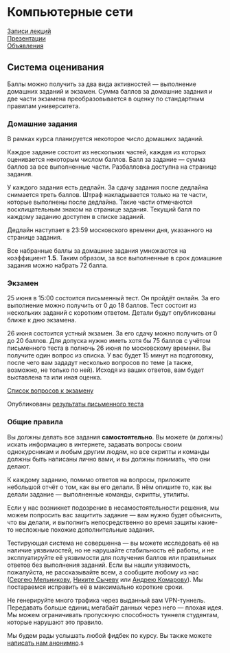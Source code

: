 # Компьютерные сети

[Записи лекций](https://youtube.com/playlist?list=PLGoEU6lb_urQ4R3b2W-5YujDGIbxwddFR)  
[Презентации](/slides)  
[Объявления](https://t.me/joinchat/VmL4i8LSMM9T1vcC)

## Система оценивания

Баллы можно получить за два вида активностей — выполнение домашних заданий и экзамен. Сумма баллов за домашние задания и две части экзамена преобразовывается в оценку по стандартным правилам университета.

### Домашние задания

В рамках курса планируется некоторое число домашних заданий.

Каждое задание состоит из нескольких частей, каждая из которых оценивается некоторым числом баллов. Балл за задание — сумма баллов за все выполненные части. Разбалловка доступна на странице задания.

У каждого задания есть дедлайн. За сдачу задания после дедлайна снимается треть баллов. Штраф накладывается только на те части, которые выполнены после дедлайна. Такие части отмечаются восклицательным знаком на странице задания. Текущий балл по каждому заданию доступен в списке заданий.

Дедлайн наступает в 23:59 московского времени дня, указанного на странице задания.

Все набранные баллы за домашние задания умножаются на коэффициент **1.5**. Таким образом, за все выполненные в срок домашние задания можно набрать 72 балла.

### Экзамен

25 июня в 15:00 состоится письменный тест. Он пройдёт онлайн. За его выполнение можно получить от 0 до 18 баллов. Тест состоит из нескольких заданий с коротким ответом. Детали будут опубликованы ближе к дню экзамена.

26 июня состоится устный экзамен. За его сдачу можно получить от 0 до 20 баллов. Для допуска нужно иметь хотя бы 75 баллов с учётом письменного теста в полночь 26 июня по московскому времени. Вы получите один вопрос из списка. У вас будет 15 минут на подготовку, после чего вам зададут несколько вопросов по теме (а также, возможно, не только по ней). Исходя из ваших ответов, вам будет выставлена та или иная оценка.

[Список вопросов к экзамену](/exam)

Опубликованы [результаты письменного теста](https://docs.google.com/spreadsheets/d/1XH9tf9DTxIK4FfS68B6Sd1k2EGNC_bvgMGBpJAglc5A/edit#gid=0)

### Общие правила

Вы должны делать все задания **самоcтоятельно**. Вы можете (и должны) искать информацию в интернете, задавать вопросы своим однокурсникам и любым другим людям, но все скрипты и команды должны быть написаны лично вами, и вы должны понимать, что они делают.

К каждому заданию, помимо ответов на вопросы, приложите небольшой отчёт о том, как вы его делали. В нём опишите то, как вы делали задание — выполненные команды, скрипты, утилиты.

Если у нас возникнет подозрение в несамостоятельности решения, мы можем попросить вас защитить задание — вам нужно будет объяснить, что вы делали, и выполнить непосредственно во время защиты какие-то несложные похожие дополнительные задания.

Тестирующая система не совершенна — вы можете исследовать её на наличие уязвимостей, но не нарушайте стабильность её работы, и не эксплуатируйте её уязвимости для получения баллов или правильных ответов без выполнения заданий. Если вы нашли уязвимость, пожалуйста, не рассказывайте всем, а сообщите любому из нас ([Сергeю Мельникову](https://t.me/melnikov), [Никите Сычеву](https://t.me/nsychev) или [Андрею Комарову](https://t.me/abcde)). Мы постараемся исправить её в максимально короткие сроки.

Не генерируйте много трафика через выданный вам VPN-туннель. Передавать больше единиц мегабайт данных через него — плохая идея. Мы можем ограничивать пропускную способность туннеля студентам, которые нарушают это правило.

Мы будем рады услышать любой фидбек по курсу. Вы также можете [написать нам анонимно](https://docs.google.com/forms/d/e/1FAIpQLScJfcvqerFvNyzthzhkMBerqmkUuzYF-pkv99EVoy48M2AW0g/viewform).s 
